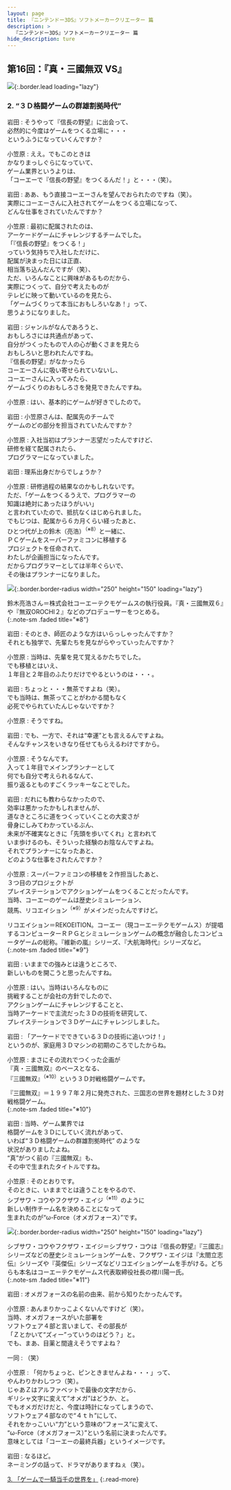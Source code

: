 ```yaml
---
layout: page
title: 『ニンテンドー3DS』ソフトメーカークリエーター 篇
description: >
  『ニンテンドー3DS』ソフトメーカークリエーター 篇
hide_description: ture
---
```


## 第16回：『真・三國無双 VS』

![](/interviews/jp/3ds/creators/vol1/img/mainvisual2.jpg){:.border.lead loading="lazy"}

### 2. “３Ｄ格闘ゲームの群雄割拠時代”

岩田
: そうやって『信長の野望』に出会って、<br>必然的に今度はゲームをつくる立場に・・・<br>というふうになっていくんですか？

小笠原
: ええ。でもこのときは<br>かなりまっしぐらになっていて、<br>ゲーム業界というよりは、<br>「コーエーで『信長の野望』をつくるんだ！」と・・・（笑）。

岩田
: ああ、もう直接コーエーさんを望んでおられたのですね（笑）。<br>実際にコーエーさんに入社されてゲームをつくる立場になって、<br>どんな仕事をされていたんですか？

小笠原
: 最初に配属されたのは、<br>アーケードゲームにチャレンジするチームでした。<br>「『信長の野望』をつくる！」<br>っていう気持ちで入社しただけに、<br>配属が決まった日には正直、<br>相当落ち込んだんですが（笑）、<br>ただ、いろんなことに興味があるものだから、<br>実際につくって、自分で考えたものが<br>テレビに映って動いているのを見たら、<br>「ゲームづくりって本当におもしろいなあ！」って、<br>思うようになりました。

岩田
: ジャンルがなんであろうと、<br>おもしろさには共通点があって、<br>自分がつくったもので人の心が動くさまを見たら<br>おもしろいと思われたんですね。<br>『信長の野望』がなかったら<br>コーエーさんに吸い寄せられていないし、<br>コーエーさんに入ってみたら、<br>ゲームづくりのおもしろさを発見できたんですね。

小笠原
: はい、基本的にゲームが好きでしたので。

岩田
: 小笠原さんは、配属先のチームで<br>ゲームのどの部分を担当されていたんですか？

小笠原
: 入社当初はプランナー志望だったんですけど、<br>研修を経て配属されたら、<br>プログラマーになっていました。

岩田
: 理系出身だからでしょうか？

小笠原
: 研修過程の結果なのかもしれないです。<br>ただ、「ゲームをつくるうえで、プログラマーの<br>知識は絶対にあったほうがいい」<br>と言われていたので、抵抗なくはじめられました。<br>でもじつは、配属から６カ月くらい経ったあと、<br>ひとつ代が上の鈴木（亮浩）<sup>（※8）</sup>と一緒に、<br>ＰＣゲームをスーパーファミコンに移植する<br>プロジェクトを任命されて、<br>わたしが企画担当になったんです。<br>だからプログラマーとしては半年ぐらいで、<br>その後はプランナーになりました。

![](/interviews/jp/3ds/creators/vol1/img/photo4.jpg){:.border.border-radius width="250" height="150" loading="lazy"}

鈴木亮浩さん＝株式会社コーエーテクモゲームスの執行役員。『真・三國無双６』や『無双OROCHI２』などのプロデューサーをつとめる。              
{:.note-sm .faded title="※8"}

岩田
: そのとき、師匠のような方はいらっしゃったんですか？<br>それとも独学で、先輩たちを見ながらやっていったんですか？

小笠原
: 当時は、先輩を見て覚えるかたちでした。<br>でも移植とはいえ、<br>１年目と２年目のふたりだけでやるというのは・・・。

岩田
: ちょっと・・・無茶ですよね（笑）。<br>でも当時は、無茶ってことがわかる間もなく<br>必死でやられていたんじゃないですか？

小笠原
: そうですね。

岩田
: でも、一方で、それは“幸運”とも言えるんですよね。<br>そんなチャンスをいきなり任せてもらえるわけですから。

小笠原
: そうなんです。<br>入って１年目でメインプランナーとして<br>何でも自分で考えられるなんて、<br>振り返るとものすごくラッキーなことでした。

岩田
: だれにも教わらなかったので、<br>効率は悪かったかもしれませんが、<br>道なきところに道をつくっていくことの大変さが<br>骨身にしみてわかっているぶん、<br>未来が不確実なときに「先頭を歩いてくれ」と言われて<br>いま歩けるのも、そういった経験のお陰なんですよね。<br>それでプランナーになったあと、<br>どのような仕事をされたんですか？

小笠原
: スーパーファミコンの移植を２作担当したあと、<br>３つ目のプロジェクトが<br>プレイステーションでアクションゲームをつくることだったんです。<br>当時、コーエーのゲームは歴史シミュレーション、<br>競馬、リコエイション<sup>（※9）</sup>がメインだったんですけど。

リコエイション＝REKOEITION。コーエー（現コーエーテクモゲームス）が提唱するコンピューターＲＰＧとシミュレーションゲームの概念が融合したコンピュータゲームの総称。『維新の嵐』シリーズ、『大航海時代』シリーズなど。              
{:.note-sm .faded title="※9"}

岩田
: いままでの強みとは違うところで、<br>新しいものを開こうと思ったんですね。

小笠原
: はい。当時はいろんなものに<br>挑戦することが会社の方針でしたので、<br>アクションゲームにチャレンジすることと、<br>当時アーケードで主流だった３Ｄの技術を研究して、<br>プレイステーションで３Ｄゲームにチャレンジしました。

岩田
: 「アーケードでできている３Ｄの技術に追いつけ！」<br>というのが、家庭用３Ｄマシンの初期のころでしたからね。

小笠原
: まさにその流れでつくった企画が<br>『真・三國無双』のベースとなる、<br>『三國無双』<sup>（※10）</sup>という３Ｄ対戦格闘ゲームです。

『三國無双』＝１９９７年２月に発売された、三国志の世界を題材とした３Ｄ対戦格闘ゲーム。              
{:.note-sm .faded title="※10"}

岩田
: 当時、ゲーム業界では<br>格闘ゲームを３Ｄにしていく流れがあって、<br>いわば“３Ｄ格闘ゲームの群雄割拠時代” のような<br>状況がありましたよね。<br>“真”がつく前の『三國無双』も、<br>その中で生まれたタイトルですね。

小笠原
: そのとおりです。<br>そのときに、いままでとは違うことをやるので、<br>シブサワ・コウやフクザワ・エイジ<sup>（※11）</sup>のように<br>新しい制作チーム名を決めることになって<br>生まれたのが“ω-Force（オメガフォース）”です。

![](/interviews/jp/3ds/creators/vol1/img/photo5.jpg){:.border.border-radius width="250" height="150" loading="lazy"}

シブサワ・コウやフクザワ・エイジ＝シブサワ・コウは『信長の野望』『三國志』シリーズなどの歴史シミュレーションゲームを、フクザワ・エイジは『太閤立志伝』シリーズや『英傑伝』シリーズなどリコエイションゲームを手がける。どちらも本名はコーエーテクモゲームス代表取締役社長の襟川陽一氏。              
{:.note-sm .faded title="※11"}

岩田
: オメガフォースの名前の由来、前から知りたかったんです。

小笠原
: あんまりかっこよくないんですけど（笑）。<br>当時、オメガフォースがいた部署を<br>ソフトウェア４部と言いまして、その部長が<br>「Ｚとかいて“ズィー”っていうのはどう？」と。<br>でも、まあ、目薬と間違えそうですよね？

一同
: （笑）

小笠原
: 「何かちょっと、ピンときませんよね・・・」って、<br>やんわりかわしつつ（笑）。<br>じゃあＺはアルファベットで最後の文字だから、<br>ギリシャ文字に変えて“オメガ”はどうか、と。<br>でもオメガだけだと、今度は時計になってしまうので、<br>ソフトウェア４部なので“４ｔｈ”にして、<br>それをかっこいい“力”という意味の“フォース”に変えて、<br>“ω-Force（オメガフォース）”という名前に決まったんです。<br>意味としては「コーエーの最終兵器」というイメージです。

岩田
: なるほど。<br>ネーミングの話って、ドラマがありますねぇ（笑）。

[3. 「ゲームで一騎当千の世界を」](3.md)
{:.read-more}

